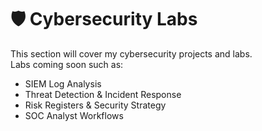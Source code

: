 # 🛡 Cybersecurity Labs

This section will cover my cybersecurity projects and labs.  
Labs coming soon such as:  
- SIEM Log Analysis  
- Threat Detection & Incident Response  
- Risk Registers & Security Strategy  
- SOC Analyst Workflows
